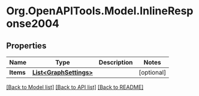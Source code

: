 # Org.OpenAPITools.Model.InlineResponse2004
## Properties

Name | Type | Description | Notes
------------ | ------------- | ------------- | -------------
**Items** | [**List&lt;GraphSettings&gt;**](GraphSettings.md) |  | [optional] 

[[Back to Model list]](../README.md#documentation-for-models) [[Back to API list]](../README.md#documentation-for-api-endpoints) [[Back to README]](../README.md)

